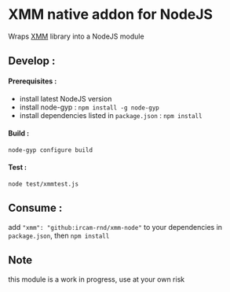 # **XMM native addon for NodeJS**

Wraps [XMM](https://github.com/julesfrancoise/xmm) library into a NodeJS module

## **Develop :**

#### Prerequisites :
- install latest NodeJS version
- install node-gyp : `npm install -g node-gyp`
- install dependencies listed in `package.json` : `npm install`

#### Build :
`node-gyp configure build`

#### Test :
`node test/xmmtest.js`

## **Consume :**

add `"xmm": "github:ircam-rnd/xmm-node"` to your dependencies in `package.json`, then `npm install`

## Note

this module is a work in progress, use at your own risk
